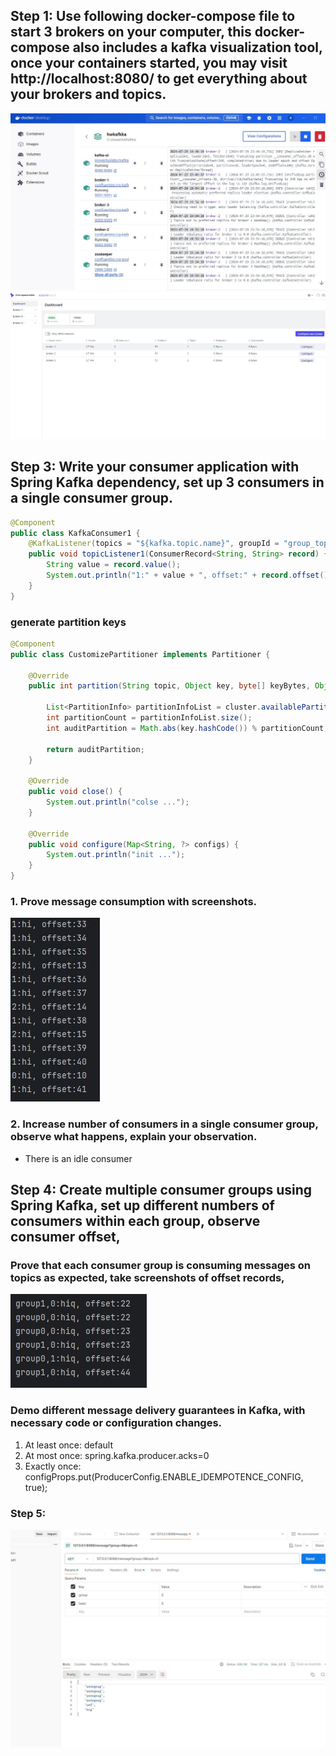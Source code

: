 ## Step 1: Use following docker-compose file to start 3 brokers on your computer, this docker-compose also includes a kafka visualization tool, once your containers started, you may visit http://localhost:8080/ to get everything about your brokers and topics.
![docker](./docker.JPG)
![kafka](./kafka.JPG)

## Step 3: Write your consumer application with Spring Kafka dependency, set up 3 consumers in a single consumer group.
```java
@Component
public class KafkaConsumer1 {
    @KafkaListener(topics = "${kafka.topic.name}", groupId = "group_topic_test0")
    public void topicListener1(ConsumerRecord<String, String> record) {
        String value = record.value();
        System.out.println("1:" + value + ", offset:" + record.offset() );
    }
}
```
### generate partition keys
``` java
@Component
public class CustomizePartitioner implements Partitioner {
    
    @Override
    public int partition(String topic, Object key, byte[] keyBytes, Object value, byte[] valueBytes, Cluster cluster) {

        List<PartitionInfo> partitionInfoList = cluster.availablePartitionsForTopic(topic);
        int partitionCount = partitionInfoList.size();
        int auditPartition = Math.abs(key.hashCode()) % partitionCount;

        return auditPartition;
    }
    
    @Override
    public void close() {
        System.out.println("colse ...");
    }
    
    @Override
    public void configure(Map<String, ?> configs) {
        System.out.println("init ...");
    }
}
```
### 1. Prove message consumption with screenshots.
![message consumption](./offset.JPG)

### 2. Increase number of consumers in a single consumer group, observe what happens, explain your observation.
* There is an idle consumer

## Step 4: Create multiple consumer groups using Spring Kafka, set up different numbers of consumers within each group, observe consumer offset,
### Prove that each consumer group is consuming messages on topics as expected, take screenshots of offset records,
![group](./groupOffset.JPG)

### Demo different message delivery guarantees in Kafka, with necessary code or configuration changes.
1. At least once: default
2. At most once: spring.kafka.producer.acks=0
3. Exactly once: configProps.put(ProducerConfig.ENABLE_IDEMPOTENCE_CONFIG, true);

### Step 5:
![api](./API.JPG)